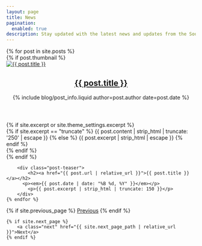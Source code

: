 ```yaml
---
layout: page
title: News
pagination:
  enabled: true
description: Stay updated with the latest news and updates from the South Carolina Gamecocks women's rugby team.
---
```



<div id="posts">
    {% for post in site.posts %}
        <div class="post-teaser">
            {% if post.thumbnail %}
            <div class="post-img">
                <a aria-label="{{ post.title }}" href="{{ post.url | relative_url }}">
                    <img alt="{{ post.title }}" src="{{ post.thumbnail | relative_url }}">
                </a>
                <span>
            <header>
                <h2>
                <a aria-label="{{ post.title }}" class="post-link" href="{{ post.url | relative_url }}">
                    {{ post.title }}
                </a>
                </h1>
                {% include blog/post_info.liquid author=post.author date=post.date %}
            </header>
            {% if site.excerpt or site.theme_settings.excerpt %}
                <div class="excerpt">
                    {% if site.excerpt == "truncate" %}
                        {{ post.content | strip_html | truncate: '250' | escape }}
                    {% else %}
                        {{ post.excerpt | strip_html | escape }}
                    {% endif %}
                </div>
            {% endif %}
            </span>
            </div>
            {% endif %}

        <div class="post-teaser">
            <h2><a href="{{ post.url | relative_url }}">{{ post.title }}</a></h2>
          <p><em>{{ post.date | date: "%B %d, %Y" }}</em></p>
            <p>{{ post.excerpt | strip_html | truncate: 150 }}</p>
        </div>
    {% endfor %}
</div>
<div class="pagination">
    {% if site.previous_page %}
        <a class="previous" href="{{ site.previous_page_path | relative_url }}">Previous</a>
    {% endif %}

    {% if site.next_page %}
        <a class="next" href="{{ site.next_page_path | relative_url }}">Next</a>
    {% endif %}
</div>
